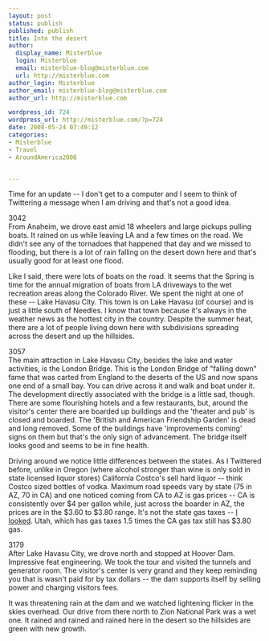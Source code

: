 ```yaml
---
layout: post
status: publish
published: publish
title: Into the desert
author:
  display_name: Misterblue
  login: Misterblue
  email: misterblue-blog@misterblue.com
  url: http://misterblue.com
author_login: Misterblue
author_email: misterblue-blog@misterblue.com
author_url: http://misterblue.com

wordpress_id: 724
wordpress_url: http://misterblue.com/?p=724
date: 2008-05-24 07:49:12
categories:
- Misterblue
- Travel
- AroundAmerica2008


---
```

Time for an update -- I don't get to a computer and I seem to think
of Twittering a message when I am driving and that's not a good
idea.
<p>
<div class="g2image_float_left"><wpg2>3042</wpg2></div>From Anaheim, we drove east amid 18 wheelers and large pickups
pulling boats. It rained on us while leaving LA and a few times
on the road. We didn't see any of the tornadoes that happened that
day and we missed to flooding, but there is a lot of rain falling
on the desert down here and that's usually good for at least one flood.
</p>
<p>
Like I said, there were lots of boats on the road. It seems that
the Spring is time for the annual migration of boats from LA driveways
to the wet recreation areas along the Colorado River. We spent the
night at one of these -- Lake Havasu City. This town is on Lake
Havasu (of course) and is just a little south of Needles. I know that
town because it's always in the weather news as the hottest city
in the country. Despite the summer heat, there are a lot of people
living down here with subdivisions spreading across the desert and
up the hillsides.
</p>
<p>
<div class="g2image_float_right"><wpg2>3057</wpg2></div>The main attraction in Lake Havasu City, besides the lake and water
activities, is the London Bridge. This is the London Bridge of
"falling down" fame that was carted from England to the deserts of
the US and now spans one end of a small bay. You can drive across it
and walk and boat under it. The development directly associated
with the bridge is a little sad, though. There are some flourishing
hotels and a few restaurants, but, around the visitor's center
there are boarded up buildings and the 'theater and pub' is closed
and boarded. The 'British and American Friendship Garden' is dead
and long removed. Some of the buildings have 'improvements coming'
signs on them but that's the only sign of advancement.
The bridge itself looks good and seems to be in fine health.
</p>
<p>
Driving around we notice little differences between the states.
As I Twittered before, unlike in Oregon (where alcohol stronger than
wine is only sold in state licensed liquor stores) California
Costco's sell hard liquor -- think Costco sized bottles of vodka.
Maximum road speeds vary by state (75 in AZ, 70 in CA) and one
noticed coming from CA to AZ is gas prices -- CA is consistently
over $4 per gallon while, just across the boarder in AZ, the prices
are in the $3.60 to $3.80 range. It's not the state gas taxes --
<a href="http://www.gaspricewatch.com/usgastaxes.asp">I looked</a>. 
Utah, which has gas taxes 1.5 times the CA gas tax still has 
$3.80 gas.
</p>
<p>
<div class="g2image_float_left"><wpg2>3179</wpg2></div>After Lake Havasu City, we drove north and stopped at Hoover Dam.
Impressive feat engineering. We took the tour and visited the
tunnels and generator room. The visitor's center is very grand
and they keep reminding you that is wasn't paid for by tax
dollars -- the dam supports itself by selling power and charging
visitors fees.
</p>
<p>
It was threatening rain at the dam and we watched lightening
flicker in the skies overhead. Our drive from there north to 
Zion National Park was a wet one. It rained and rained and rained
here in the desert so the hillsides are green with new growth.
</p>

